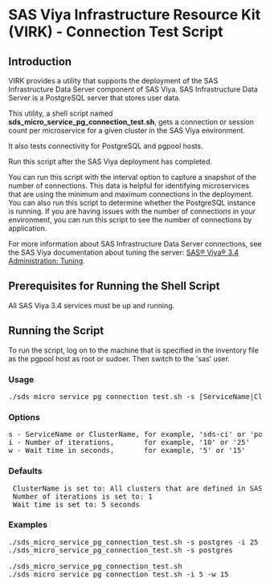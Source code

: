 # SAS Viya Infrastructure Resource Kit (VIRK) - Connection Test Script

## Introduction
VIRK provides a utility that supports the deployment of the SAS Infrastructure Data Server component of SAS Viya. SAS Infrastructure Data Server is a PostgreSQL server that stores user data. 

This utility, a shell script named **sds_micro_service_pg_connection_test.sh**, gets a connection or session count per microservice for a given cluster in the SAS Viya environment. 

It also tests connectivity for PostgreSQL and pgpool hosts. 

Run this script after the SAS Viya deployment has completed.

You can run this script with the interval option to capture a snapshot of the number of connections. This data is helpful for identifying microservices that are using the minimum and maximum connections in the deployment.
You can also run this script to determine whether the PostgreSQL instance is running.
If you are having issues with the number of connections in your environment, you can run this script to see the number of connections by application.

For more information about SAS Infrastructure Data Server connections, see the SAS Viya documentation about tuning the server:
[SAS® Viya® 3.4 Administration: Tuning](https://go.documentation.sas.com/?cdcId=calcdc&cdcVersion=3.4&docsetId=caltuning&docsetTarget=p1af06ydz72zztn1be8ml24ilnr8.htm).
  
## Prerequisites for Running the Shell Script
All SAS Viya 3.4 services must be up and running.

## Running the Script

To run the script, log on to the machine that is specified in the inventory file as the pgpool host as root or sudoer. Then switch to the 'sas' user.

### Usage
<pre>
./sds_micro_service_pg_connection_test.sh -s [ServiceName|ClusterName] -i [Number of iterations] -w [Wait time]
</pre>

### Options 
<pre>
s - ServiceName or ClusterName, for example, 'sds-ci' or 'postgres' - Optional parameter
i - Number of iterations,       for example, '10' or '25'           - Optional parameter
w - Wait time in seconds,       for example, '5' or '15'            - Optional parameter
</pre>

 ### Defaults
<pre>
 ClusterName is set to: All clusters that are defined in SAS Configuration Server (Consul)
 Number of iterations is set to: 1
 Wait time is set to: 5 seconds
</pre>

 ### Examples 
<pre>
./sds_micro_service_pg_connection_test.sh -s postgres -i 25 -w 10   -> One cluster  and 25 iterations, wait 10 seconds
./sds_micro_service_pg_connection_test.sh -s postgres               -> One cluster  and  1 iteration,  wait  5 seconds

./sds_micro_service_pg_connection_test.sh                           -> All clusters and  1 iteration,  wait  5 seconds
./sds_micro_service_pg_connection_test.sh -i 5 -w 15                -> All clusters and  5 iterations, wait 15 seconds
</pre>
